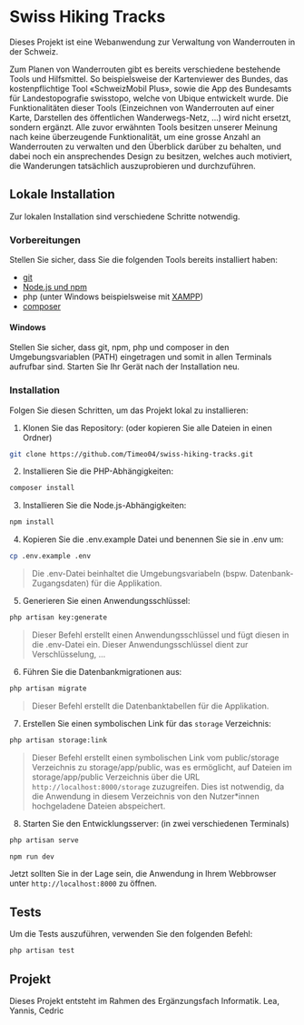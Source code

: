 # Swiss Hiking Tracks

Dieses Projekt ist eine Webanwendung zur Verwaltung von Wanderrouten in der Schweiz.

Zum Planen von Wanderrouten gibt es bereits verschiedene bestehende Tools und Hilfsmittel. So beispielsweise der Kartenviewer des Bundes, das kostenpflichtige Tool «SchweizMobil Plus», sowie die App des Bundesamts für Landestopografie swisstopo, welche von Ubique entwickelt wurde. Die Funktionalitäten dieser Tools (Einzeichnen von Wanderrouten auf einer Karte, Darstellen des öffentlichen Wanderwegs-Netz, …) wird nicht ersetzt, sondern ergänzt. Alle zuvor erwähnten Tools besitzen unserer Meinung nach keine überzeugende Funktionalität, um eine grosse Anzahl an Wanderrouten zu verwalten und den Überblick darüber zu behalten, und dabei noch ein ansprechendes Design zu besitzen, welches auch motiviert, die Wanderungen tatsächlich auszuprobieren und durchzuführen.

## Lokale Installation
Zur lokalen Installation sind verschiedene Schritte notwendig.

### Vorbereitungen
Stellen Sie sicher, dass Sie die folgenden Tools bereits installiert haben:
* [git](https://git-scm.com/book/en/v2/Getting-Started-Installing-Git)
* [Node.js und npm](https://docs.npmjs.com/downloading-and-installing-node-js-and-npm)
* php (unter Windows beispielsweise mit [XAMPP](https://www.apachefriends.org/de/index.html))
* [composer](https://getcomposer.org/download/)

#### Windows
Stellen Sie sicher, dass git, npm, php und composer in den Umgebungsvariablen (PATH) eingetragen und somit in allen Terminals aufrufbar sind.
Starten Sie Ihr Gerät nach der Installation neu.

### Installation
Folgen Sie diesen Schritten, um das Projekt lokal zu installieren:

1. Klonen Sie das Repository: (oder kopieren Sie alle Dateien in einen Ordner)
```bash
git clone https://github.com/Timeo04/swiss-hiking-tracks.git
```

2. Installieren Sie die PHP-Abhängigkeiten:
```bash
composer install
```

3. Installieren Sie die Node.js-Abhängigkeiten:
```bash
npm install
```

4. Kopieren Sie die .env.example Datei und benennen Sie sie in .env um:
```bash
cp .env.example .env
```
> Die .env-Datei beinhaltet die Umgebungsvariabeln (bspw. Datenbank-Zugangsdaten) für die Applikation.

5. Generieren Sie einen Anwendungsschlüssel:
```bash
php artisan key:generate
```
> Dieser Befehl erstellt einen Anwendungsschlüssel und fügt diesen in die .env-Datei ein. Dieser Anwendungsschlüssel dient zur Verschlüsselung, ...

6. Führen Sie die Datenbankmigrationen aus:
```bash
php artisan migrate
``` 
> Dieser Befehl erstellt die Datenbanktabellen für die Applikation.

7. Erstellen Sie einen symbolischen Link für das `storage` Verzeichnis:
```bash
php artisan storage:link
```
> Dieser Befehl erstellt einen symbolischen Link vom public/storage Verzeichnis zu storage/app/public, was es ermöglicht, auf Dateien im storage/app/public Verzeichnis über die URL `http://localhost:8000/storage` zuzugreifen. Dies ist notwendig, da die Anwendung in diesem Verzeichnis von den Nutzer*innen hochgeladene Dateien abspeichert.

8. Starten Sie den Entwicklungsserver: (in zwei verschiedenen Terminals)
```bash
php artisan serve
```
```bash
npm run dev
``` 
Jetzt sollten Sie in der Lage sein, die Anwendung in Ihrem Webbrowser unter ```http://localhost:8000``` zu öffnen.

## Tests
Um die Tests auszuführen, verwenden Sie den folgenden Befehl:
```bash
php artisan test
```

## Projekt
Dieses Projekt entsteht im Rahmen des Ergänzungsfach Informatik.
Lea, Yannis, Cedric